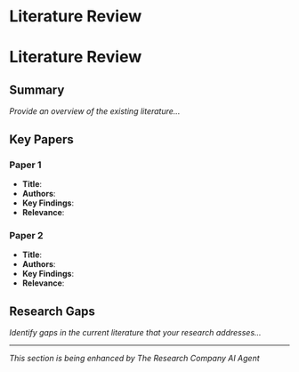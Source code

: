 # Literature Review

# Literature Review

## Summary

*Provide an overview of the existing literature...*

## Key Papers

### Paper 1
- **Title**: 
- **Authors**: 
- **Key Findings**: 
- **Relevance**: 

### Paper 2
- **Title**: 
- **Authors**: 
- **Key Findings**: 
- **Relevance**: 

## Research Gaps

*Identify gaps in the current literature that your research addresses...*

---
*This section is being enhanced by The Research Company AI Agent*
